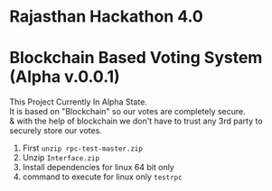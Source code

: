 # Rajasthan Hackathon 4.0<br/>
# Blockchain Based Voting System (Alpha v.0.0.1)<br/>
This Project Currently In Alpha State.<br/>
It is based on "Blockchain" so our votes are completely secure.</br>
& with the help of blockchain we don't have to trust any 3rd party to securely store our votes.<br/>
 
1. First `unzip rpc-test-master.zip`
2. Unzip `Interface.zip`
3. Install dependencies for linux 64 bit only
4. command to execute for linux only `testrpc`

